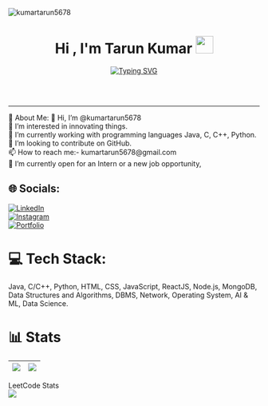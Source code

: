 <p align="left">
  <img src="https://komarev.com/ghpvc/?username=kumartarun5678&label=Profile%20views&color=0e75b6&style=flat" alt="kumartarun5678" />
</p>
<h1 align="center"><b>Hi , I'm Tarun Kumar </b><img src="https://media.giphy.com/media/hvRJCLFzcasrR4ia7z/giphy.gif" width="35"></h1>
<!--  -->

<p align="center">
  <a href="https://git.io/typing-svg"><img src="https://readme-typing-svg.demolab.com?font=Fira+Code&pause=1000&width=435&lines=Namaste%2C+Welcome+to+Tarun's+Profile+;Active+Learner%2C+Fullstack+Developer+AI&ML" alt="Typing SVG" /></a>
</p>
<br>



<br>
<hr>
💫 About Me:
👋 Hi, I’m @kumartarun5678<br>👀 I’m interested in innovating things.<br>🌱 I’m currently working with programming languages Java, C, C++, Python.<br>💞️ I’m looking to contribute on GitHub.<br>📫 How to reach me:- kumartarun5678@gmail.com<br>🚀 I’m currently open for an Intern or a new job opportunity, 


## 🌐 Socials:
<a href="https://www.linkedin.com/in/tarun-kumar-44341322b/"><img src="https://img.shields.io/badge/LinkedIn-0077B5?style=for-the-badge&logo=linkedin&logoColor=white" alt="LinkedIn"/></a> <br>
<a href="https://www.instagram.com/ta_run_ku_/"><img src="https://img.shields.io/badge/Instagram-E4405F?style=for-the-badge&logo=instagram&logoColor=white" alt="Instagram"/></a> <br>
<a href="https://kumartarun5678.github.io/Portfolio/"><img src="https://img.shields.io/badge/Portfolio-000000?style=for-the-badge&logo=github&logoColor=white" alt="Portfolio"/></a>

# 💻 Tech Stack:
Java, C/C++, Python, HTML, CSS, JavaScript, ReactJS, Node.js, MongoDB, Data Structures and Algorithms, DBMS, Network, Operating System, AI & ML, Data Science.

# 📊 Stats

| <a href="#"><img align="center" src="https://github-readme-streak-stats.herokuapp.com/?user=kumartarun5678&theme=dark" /></a> | <a href="#"><img align="center" src="https://github-readme-stats.vercel.app/api/top-langs/?username=kumartarun5678&layout=compact&theme=radical" /></a> |
|---|---|
LeetCode Stats <br> <a href="#"><img align="center" src="https://leetcode-stats-six.vercel.app/api?username=kumartarun5678&theme=dark" /></a> 
